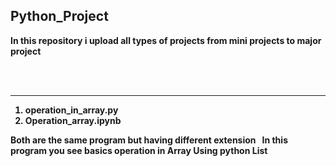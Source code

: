 <b> <h2> Python_Project </h2> <b>

<p>In this repository i upload all types of projects from mini projects to major project </p>
<br> <br>
<hr>

<ol>
  <li> operation_in_array.py </li>
  <li>Operation_array.ipynb </li>
</ol>
<p>Both are the same program but having different extension &nbsp; In this program you see basics operation in Array Using python List </p>
